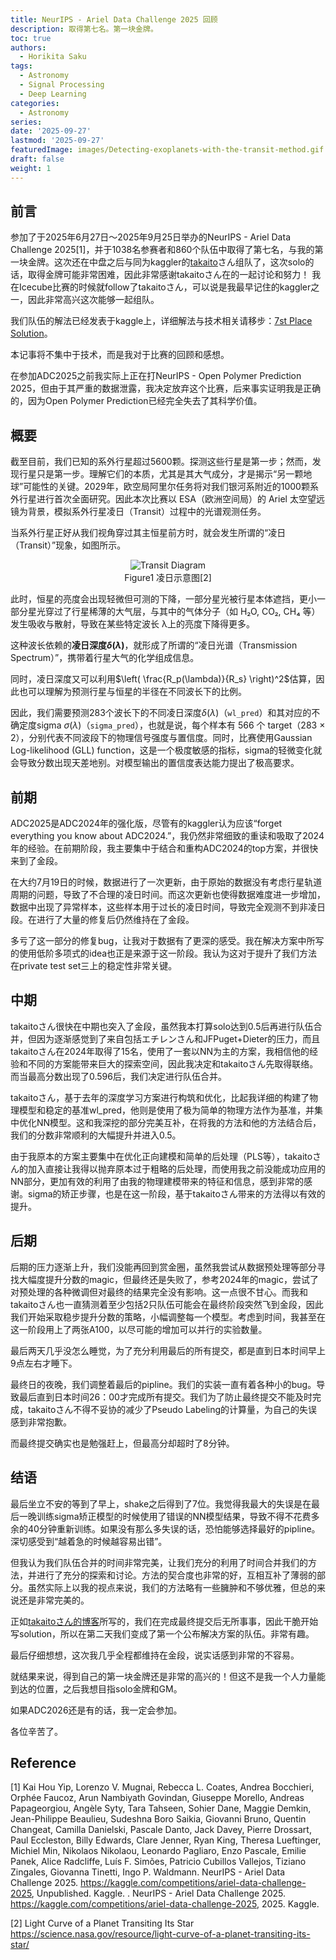 ```yaml
---
title: NeurIPS - Ariel Data Challenge 2025 回顾
description: 取得第七名。第一块金牌。
toc: true
authors:
  - Horikita Saku
tags:
  - Astronomy
  - Signal Processing
  - Deep Learning
categories:
  - Astronomy
series:
date: '2025-09-27'
lastmod: '2025-09-27'
featuredImage: images/Detecting-exoplanets-with-the-transit-method.gif
draft: false
weight: 1
---
```


## 前言
参加了于2025年6月27日〜2025年9月25日举办的NeurIPS - Ariel Data Challenge 2025[1]，并于1038名参赛者和860个队伍中取得了第七名，与我的第一块金牌。这次还在中盘之后与同为kaggler的[takaito](https://x.com/takaito0423)さん组队了，这次solo的话，取得金牌可能非常困难，因此非常感谢takaitoさん在的一起讨论和努力！
我在Icecube比赛的时候就follow了takaitoさん，可以说是我最早记住的kaggler之一，因此非常高兴这次能够一起组队。

<blockquote class="twitter-tweet" data-theme="dark">
  <a href="https://twitter.com/HorikitaSaku/status/1971040402074714379?ref_src=twsrc%5Etfw"></a>
</blockquote>
<script async src="https://platform.twitter.com/widgets.js" charset="utf-8"></script>

我们队伍的解法已经发表于kaggle上，详细解法与技术相关请移步：[7st Place Solution](https://www.kaggle.com/competitions/ariel-data-challenge-2025/writeups/7st-place-solution/writeups/7st-place-solution)。

本记事将不集中于技术，而是我对于比赛的回顾和感想。

在参加ADC2025之前我实际上正在打NeurIPS - Open Polymer Prediction 2025，但由于其严重的数据泄露，我决定放弃这个比赛，后来事实证明我是正确的，因为Open Polymer Prediction已经完全失去了其科学价值。

## 概要

截至目前，我们已知的系外行星超过5600颗。探测这些行星是第一步；然而，发现行星只是第一步。理解它们的本质，尤其是其大气成分，才是揭示“另一颗地球”可能性的关键。2029年，欧空局阿里尔任务将对我们银河系附近的1000颗系外行星进行首次全面研究。因此本次比赛以 ESA（欧洲空间局）的 Ariel 太空望远镜为背景，模拟系外行星凌日（Transit）过程中的光谱观测任务。

当系外行星正好从我们视角穿过其主恒星前方时，就会发生所谓的“凌日（Transit）”现象，如图所示。

<div style="text-align: center;">
    <img src="../../../images/656348main_ToV_transit_diag.jpg" alt="Transit Diagram"/>
    <p style="margin-top: 1px;">Figure1 凌日示意图[2]</p>
</div>

此时，恒星的亮度会出现轻微但可测的下降，一部分星光被行星本体遮挡，更小一部分星光穿过了行星稀薄的大气层，与其中的气体分子（如 H₂O, CO₂, CH₄ 等）发生吸收与散射，导致在某些特定波长 λ上的亮度下降得更多。

这种波长依赖的**凌日深度$\delta(\lambda)$**，就形成了所谓的“凌日光谱（Transmission Spectrum）”，携带着行星大气的化学组成信息。

同时，凌日深度又可以利用$\left( \frac{R_p(\lambda)}{R_s} \right)^2$估算，因此也可以理解为预测行星与恒星的半径在不同波长下的比例。

因此，我们需要预测283个波长下的不同凌日深度$\delta(\lambda)$（`wl_pred`）和其对应的不确定度sigma $\sigma(\lambda)$（`sigma_pred`），也就是说，每个样本有 566 个 target（283 × 2），分别代表不同波段下的物理信号强度与置信度。同时，比赛使用Gaussian Log-likelihood (GLL) function，这是一个极度敏感的指标，sigma的轻微变化就会导致分数出现天差地别。对模型输出的置信度表达能力提出了极高要求。

## 前期

ADC2025是ADC2024年的强化版，尽管有的kaggler认为应该“forget everything you know about ADC2024.”，我仍然非常细致的重读和吸取了2024年的经验。在前期阶段，我主要集中于结合和重构ADC2024的top方案，并很快来到了金段。

<blockquote class="twitter-tweet" data-theme="dark">
  <a href="https://twitter.com/HorikitaSaku/status/1953512218869608947"></a>
</blockquote>
<script async src="https://platform.twitter.com/widgets.js" charset="utf-8"></script>

在大约7月19日的时候，数据进行了一次更新，由于原始的数据没有考虑行星轨道周期的问题，导致了不合理的凌日时间。而这次更新也使得数据难度进一步增加，数据中出现了异常样本，这些样本用于过长的凌日时间，导致完全观测不到非凌日段。在进行了大量的修复后仍然维持在了金段。

多亏了这一部分的修复bug，让我对于数据有了更深的感受。我在解决方案中所写的使用低阶多项式的idea也正是来源于这一阶段。我认为这对于提升了我们方法在private test set三上的稳定性非常关键。

## 中期

takaitoさん很快在中期也突入了金段，虽然我本打算solo达到0.5后再进行队伍合并，但因为逐渐感觉到了来自包括エチレンさん和JFPuget+Dieter的压力，而且takaitoさん在2024年取得了15名，使用了一套以NN为主的方案，我相信他的经验和不同的方案能带来巨大的探索空间，因此我决定和takaitoさん先取得联络。
而当最高分数出现了0.596后，我们决定进行队伍合并。

<blockquote class="twitter-tweet" data-theme="dark">
  <a href="https://twitter.com/HorikitaSaku/status/1957500969333485995"></a>
</blockquote>
<script async src="https://platform.twitter.com/widgets.js" charset="utf-8"></script>

takaitoさん，基于去年的深度学习方案进行构筑和优化，比起我详细的构建了物理模型和稳定的基准wl_pred，他则是使用了极为简单的物理方法作为基准，并集中优化NN模型。这和我深挖的部分完美互补，在将我的方法和他的方法结合后，我们的分数非常顺利的大幅提升并进入0.5。

由于我原本的方案主要集中在优化正向建模和简单的后处理（PLS等），takaitoさん的加入直接让我得以抛弃原本过于粗略的后处理，而使用我之前没能成功应用的NN部分，更加有效的利用了由我的物理建模带来的特征和信息，感到非常的感谢。sigma的矫正步骤，也是在这一阶段，基于takaitoさん带来的方法得以有效的提升。

## 后期

后期的压力逐渐上升，我们没能再回到赏金圈，虽然我尝试从数据预处理等部分寻找大幅度提升分数的magic，但最终还是失败了，参考2024年的magic，尝试了对预处理的各种微调但对最终的结果完全没有影响。这一点很不甘心。而我和takaitoさん也一直猜测着至少包括2只队伍可能会在最终阶段突然飞到金段，因此我们开始采取稳步提升分数的策略，小幅调整每一个模型。考虑到时间，我甚至在这一阶段用上了两张A100，以尽可能的增加可以并行的实验数量。

<blockquote class="twitter-tweet" data-theme="dark">
  <a href="https://twitter.com/HorikitaSaku/status/1969817200476438895"></a>
</blockquote>
<script async src="https://platform.twitter.com/widgets.js" charset="utf-8"></script>

最后两天几乎没怎么睡觉，为了充分利用最后的所有提交，都是直到日本时间早上9点左右才睡下。

最终日的夜晚，我们调整着最后的pipline。我们的实装一直有着各种小的bug。导致最后直到日本时间26：00才完成所有提交。我们为了防止最终提交不能及时完成，takaitoさん不得不妥协的减少了Pseudo Labeling的计算量，为自己的失误感到非常抱歉。

而最终提交确实也是勉强赶上，但最高分却超时了8分钟。

## 结语

最后坐立不安的等到了早上，shake之后得到了7位。我觉得我最大的失误是在最后一晚训练sigma矫正模型的时候使用了错误的NN模型结果，导致不得不花费多余的40分钟重新训练。如果没有那么多失误的话，恐怕能够选择最好的pipline。深切感受到“越着急的时候越容易出错”。

但我认为我们队伍合并的时间非常完美，让我们充分的利用了时间合并我们的方法，并进行了充分的探索和讨论。方法的契合度也非常的好，互相互补了薄弱的部分。虽然实际上以我的视点来说，我们的方法略有一些臃肿和不够优雅，但总的来说还是非常完美的。

正如[takaitoさん的博客](https://takaito0423.hatenablog.com/entry/2025/09/26/000201?_gl=1*41mg8h*_gcl_au*ODIyOTg3MDI2LjE3NTU5MjIzMjM)所写的，我们在完成最终提交后无所事事，因此干脆开始写solution，所以在第二天我们变成了第一个公布解决方案的队伍。非常有趣。

最后仔细想想，这次我几乎全程都维持在金段，说实话感到非常的不容易。

就结果来说，得到自己的第一块金牌还是非常的高兴的！但这不是我一个人力量能到达的位置，之后我想目指solo金牌和GM。

如果ADC2026还是有的话，我一定会参加。

各位辛苦了。


## Reference

[1] Kai Hou Yip, Lorenzo V. Mugnai, Rebecca L. Coates, Andrea Bocchieri, Orphée Faucoz, Arun Nambiyath Govindan, Giuseppe Morello, Andreas Papageorgiou, Angèle Syty, Tara Tahseen, Sohier Dane, Maggie Demkin, Jean-Philippe Beaulieu, Sudeshna Boro Saikia, Giovanni Bruno, Quentin Changeat, Camilla Danielski, Pascale Danto, Jack Davey, Pierre Drossart, Paul Eccleston, Billy Edwards, Clare Jenner, Ryan King, Theresa Lueftinger, Michiel Min, Nikolaos Nikolaou, Leonardo Pagliaro, Enzo Pascale, Emilie Panek, Alice Radcliffe, Luís F. Simões, Patricio Cubillos Vallejos, Tiziano Zingales, Giovanna Tinetti, Ingo P. Waldmann. NeurIPS - Ariel Data Challenge 2025. https://kaggle.com/competitions/ariel-data-challenge-2025, Unpublished. Kaggle. . NeurIPS - Ariel Data Challenge 2025. https://kaggle.com/competitions/ariel-data-challenge-2025, 2025. Kaggle.

[2] Light Curve of a Planet Transiting Its Star https://science.nasa.gov/resource/light-curve-of-a-planet-transiting-its-star/